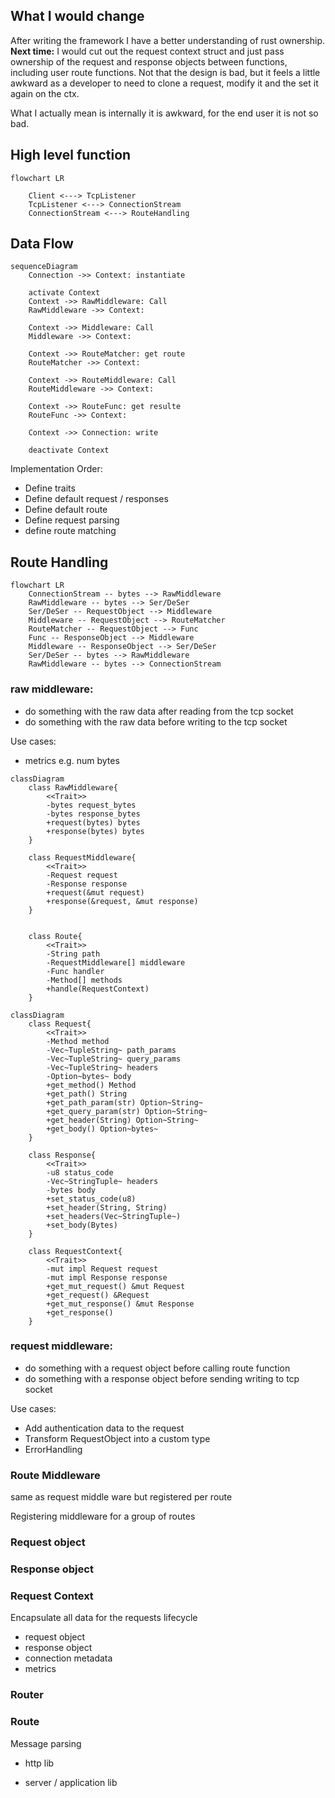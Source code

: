 ## What I would change

After writing the framework I have a better understanding of rust ownership. **Next time:** I would cut out the request context struct and just pass ownership of the request and response objects between functions, including user route functions. Not that the design is bad, but it feels a little awkward as a developer to need to clone a request, modify it and the set it again on the ctx.

What I actually mean is internally it is awkward, for the end user it is not so bad.


## High level function

```mermaid
flowchart LR
    
    Client <---> TcpListener
    TcpListener <---> ConnectionStream
    ConnectionStream <---> RouteHandling

```
## Data Flow

```mermaid
sequenceDiagram
    Connection ->> Context: instantiate

    activate Context
    Context ->> RawMiddleware: Call
    RawMiddleware ->> Context: 
    
    Context ->> Middleware: Call
    Middleware ->> Context: 
    
    Context ->> RouteMatcher: get route
    RouteMatcher ->> Context: 

    Context ->> RouteMiddleware: Call
    RouteMiddleware ->> Context: 

    Context ->> RouteFunc: get resulte
    RouteFunc ->> Context: 

    Context ->> Connection: write

    deactivate Context
```

Implementation Order:
- Define traits
- Define default request / responses
- Define default route
- Define request parsing
- define route matching

## Route Handling

```mermaid
flowchart LR
    ConnectionStream -- bytes --> RawMiddleware
    RawMiddleware -- bytes --> Ser/DeSer
    Ser/DeSer -- RequestObject --> Middleware
    Middleware -- RequestObject --> RouteMatcher
    RouteMatcher -- RequestObject --> Func
    Func -- ResponseObject --> Middleware
    Middleware -- ResponseObject --> Ser/DeSer
    Ser/DeSer -- bytes --> RawMiddleware
    RawMiddleware -- bytes --> ConnectionStream
```

### raw middleware:

- do something with the raw data after reading from the tcp socket
- do something with the raw data before writing to the tcp socket

Use cases:
- metrics e.g. num bytes

```mermaid
classDiagram
    class RawMiddleware{
        <<Trait>>
        -bytes request_bytes
        -bytes response_bytes
        +request(bytes) bytes
        +response(bytes) bytes
    }

    class RequestMiddleware{
        <<Trait>>
        -Request request
        -Response response
        +request(&mut request)
        +response(&request, &mut response)
    }


    class Route{
        <<Trait>>
        -String path
        -RequestMiddleware[] middleware 
        -Func handler
        -Method[] methods
        +handle(RequestContext)
    }
```

```mermaid
classDiagram
    class Request{
        <<Trait>>
        -Method method
        -Vec~TupleString~ path_params
        -Vec~TupleString~ query_params
        -Vec~TupleString~ headers
        -Option~bytes~ body
        +get_method() Method
        +get_path() String
        +get_path_param(str) Option~String~        
        +get_query_param(str) Option~String~
        +get_header(String) Option~String~        
        +get_body() Option~bytes~
    }

    class Response{
        <<Trait>>
        -u8 status_code
        -Vec~StringTuple~ headers 
        -bytes body
        +set_status_code(u8)
        +set_header(String, String)
        +set_headers(Vec~StringTuple~)
        +set_body(Bytes)
    }

    class RequestContext{
        <<Trait>>
        -mut impl Request request
        -mut impl Response response
        +get_mut_request() &mut Request
        +get_request() &Request
        +get_mut_response() &mut Response
        +get_response()
    }

```

### request middleware:

- do something with a request object before calling route function
- do something with a response object before sending writing to tcp socket

Use cases:
- Add authentication data to the request
- Transform RequestObject into a custom type
- ErrorHandling

### Route Middleware

same as request middle ware but registered per route

Registering middleware for a group of routes 

### Request object

### Response object

### Request Context

Encapsulate all data for the requests lifecycle
- request object
- response object
- connection metadata
- metrics

### Router

### Route

Message parsing
- http lib


- server / application lib
